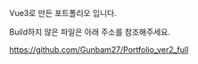 Vue3로 만든 포트폴리오 입니다.

Build하지 않은 파일은 아래 주소를 참조해주세요.

https://github.com/Gunbam27/Portfolio_ver2_full
